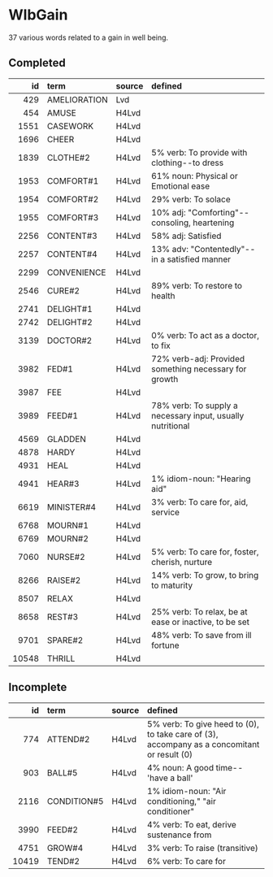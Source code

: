 # WlbGain

37 various words related to a gain in well being.

## Completed

|    id | term         | source   | defined                                                    |
|------:|:-------------|:---------|:-----------------------------------------------------------|
|   429 | AMELIORATION | Lvd      |                                                            |
|   454 | AMUSE        | H4Lvd    |                                                            |
|  1551 | CASEWORK     | H4Lvd    |                                                            |
|  1696 | CHEER        | H4Lvd    |                                                            |
|  1839 | CLOTHE#2     | H4Lvd    | 5% verb: To provide with clothing--to dress                |
|  1953 | COMFORT#1    | H4Lvd    | 61% noun: Physical or Emotional ease                       |
|  1954 | COMFORT#2    | H4Lvd    | 29% verb: To solace                                        |
|  1955 | COMFORT#3    | H4Lvd    | 10% adj: "Comforting"--consoling, heartening               |
|  2256 | CONTENT#3    | H4Lvd    | 58% adj: Satisfied                                         |
|  2257 | CONTENT#4    | H4Lvd    | 13% adv: "Contentedly"--in a satisfied manner              |
|  2299 | CONVENIENCE  | H4Lvd    |                                                            |
|  2546 | CURE#2       | H4Lvd    | 89% verb: To restore to health                             |
|  2741 | DELIGHT#1    | H4Lvd    |                                                            |
|  2742 | DELIGHT#2    | H4Lvd    |                                                            |
|  3139 | DOCTOR#2     | H4Lvd    | 0% verb: To act as a doctor, to fix                        |
|  3982 | FED#1        | H4Lvd    | 72% verb-adj: Provided something necessary for growth      |
|  3987 | FEE          | H4Lvd    |                                                            |
|  3989 | FEED#1       | H4Lvd    | 78% verb: To supply a necessary input, usually nutritional |
|  4569 | GLADDEN      | H4Lvd    |                                                            |
|  4878 | HARDY        | H4Lvd    |                                                            |
|  4931 | HEAL         | H4Lvd    |                                                            |
|  4941 | HEAR#3       | H4Lvd    | 1% idiom-noun: "Hearing aid"                               |
|  6619 | MINISTER#4   | H4Lvd    | 3% verb: To care for, aid, service                         |
|  6768 | MOURN#1      | H4Lvd    |                                                            |
|  6769 | MOURN#2      | H4Lvd    |                                                            |
|  7060 | NURSE#2      | H4Lvd    | 5% verb: To care for, foster, cherish, nurture             |
|  8266 | RAISE#2      | H4Lvd    | 14% verb: To grow, to bring to maturity                    |
|  8507 | RELAX        | H4Lvd    |                                                            |
|  8658 | REST#3       | H4Lvd    | 25% verb: To relax, be at ease or inactive, to be set      |
|  9701 | SPARE#2      | H4Lvd    | 48% verb: To save from ill fortune                         |
| 10548 | THRILL       | H4Lvd    |                                                            |

## Incomplete

|    id | term        | source   | defined                                                                                      |
|------:|:------------|:---------|:---------------------------------------------------------------------------------------------|
|   774 | ATTEND#2    | H4Lvd    | 5% verb: To give heed to (0), to take care of (3), accompany as a concomitant  or result (0) |
|   903 | BALL#5      | H4Lvd    | 4% noun: A good time--'have a ball'                                                          |
|  2116 | CONDITION#5 | H4Lvd    | 1% idiom-noun: "Air conditioning," "air conditioner"                                         |
|  3990 | FEED#2      | H4Lvd    | 4% verb: To eat, derive sustenance from                                                      |
|  4751 | GROW#4      | H4Lvd    | 3% verb: To raise (transitive)                                                               |
| 10419 | TEND#2      | H4Lvd    | 6% verb: To care for                                                                         |